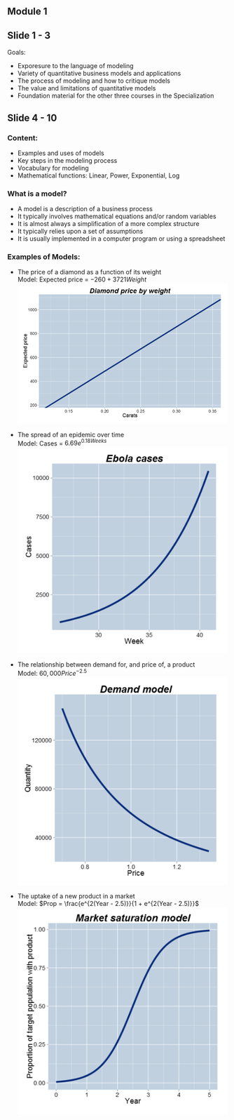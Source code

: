 ## Module 1

## Slide 1 - 3

Goals:
- Exporesure to the language of modeling
- Variety of quantitative business models and applications
- The process of modeling and how to critique models
- The value and limitations of quantitative models
- Foundation material for the other three courses in the Specialization


## Slide 4 - 10

### Content:
- Examples and uses of models
- Key steps in the modeling process
- Vocabulary for modeling
- Mathematical functions: Linear, Power, Exponential, Log

### What is a model?
- A model is a description of a business process
- It typically involves mathematical equations and/or random variables
- It is almost always a simplification of a more complex structure
- It typically relies upon a set of assumptions
- It is usually implemented in a computer program or using a spreadsheet

### Examples of Models:

- The price of a diamond as a function of its weight <br>
Model: Expected price = $-260 + 3721 Weight$ <br>
![Diamonds and weight](Screenshots/diamond.png) <br>

- The spread of an epidemic over time <br>
Model: Cases = $6.69 e^{0.18 Weeks}$ <br>
![Spread of an epidemic](Screenshots/epidemic.png)<br>

- The relationship between demand for, and price of, a product <br>
Model: $60,000 Price^{-2.5}$ <br>
![Demand models](Screenshots/demand.png)<br>

- The uptake of a new product in a market <br>
Model: $Prop = \frac{e^{2(Year - 2.5)}}{1 + e^{2(Year - 2.5)}}$ <br>
![Uptake of new product](Screenshots/uptake.png)<br>
